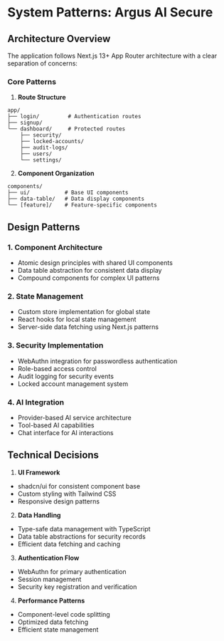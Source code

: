 # System Patterns: Argus AI Secure

## Architecture Overview
The application follows Next.js 13+ App Router architecture with a clear separation of concerns:

### Core Patterns

1. **Route Structure**
```
app/
├── login/         # Authentication routes
├── signup/
└── dashboard/     # Protected routes
    ├── security/
    ├── locked-accounts/
    ├── audit-logs/
    ├── users/
    └── settings/
```

2. **Component Organization**
```
components/
├── ui/           # Base UI components
├── data-table/   # Data display components
└── [feature]/    # Feature-specific components
```

## Design Patterns

### 1. Component Architecture
- Atomic design principles with shared UI components
- Data table abstraction for consistent data display
- Compound components for complex UI patterns

### 2. State Management
- Custom store implementation for global state
- React hooks for local state management
- Server-side data fetching using Next.js patterns

### 3. Security Implementation
- WebAuthn integration for passwordless authentication
- Role-based access control
- Audit logging for security events
- Locked account management system

### 4. AI Integration
- Provider-based AI service architecture
- Tool-based AI capabilities
- Chat interface for AI interactions

## Technical Decisions

1. **UI Framework**
- shadcn/ui for consistent component base
- Custom styling with Tailwind CSS
- Responsive design patterns

2. **Data Handling**
- Type-safe data management with TypeScript
- Data table abstractions for security records
- Efficient data fetching and caching

3. **Authentication Flow**
- WebAuthn for primary authentication
- Session management
- Security key registration and verification

4. **Performance Patterns**
- Component-level code splitting
- Optimized data fetching
- Efficient state management